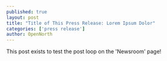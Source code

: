 ```yaml
---
published: true
layout: post
title: "Title of This Press Release: Lorem Ipsum Dolor"
categories: ['press release']
author: OpenNorth
---
```

This post exists to test the post loop on the 'Newsroom' page!
